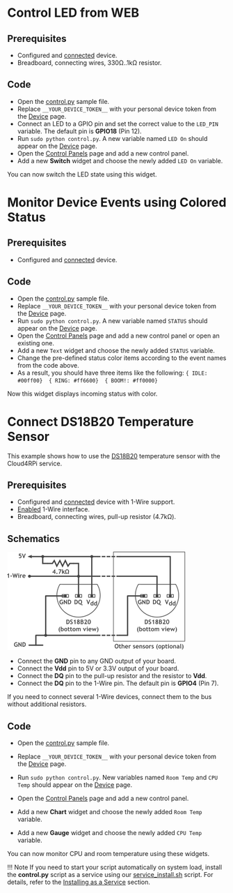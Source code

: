 
# Control LED from WEB

## Prerequisites

- Configured and [connected](/#connecting-a-new-device) device.
- Breadboard, connecting wires, 330Ω..1kΩ resistor.

## Code

- Open the [control.py](https://github.com/cloud4rpi/cloud4rpi-raspberrypi-python/blob/master/control.py) sample file.
- Replace `__YOUR_DEVICE_TOKEN__` with your personal device token from the [Device](https://cloud4rpi.io/devices) page.
- Connect an LED to a GPIO pin and set the correct value to the `LED_PIN` variable. The default pin is **GPIO18** (Pin 12).
- Run `sudo python control.py`. A new variable named `LED On` should appear on the [Device](https://cloud4rpi.io/devices) page.
- Open the [Control Panels](https://cloud4rpi.io/control-panels/) page and add a new control panel.
- Add a new **Switch** widget and choose the newly added `LED On` variable.

You can now switch the LED state using this widget.


# Monitor Device Events using Colored Status

## Prerequisites

- Configured and [connected](/#connecting-a-new-device) device.

## Code

- Open the [control.py](https://github.com/cloud4rpi/cloud4rpi-raspberrypi-python/blob/master/control.py) sample file.
- Replace `__YOUR_DEVICE_TOKEN__` with your personal device token from the [Device](https://cloud4rpi.io/devices) page.
- Run `sudo python control.py`. A new variable named `STATUS` should appear on the [Device](https://cloud4rpi.io/devices) page.
- Open the [Control Panels](https://cloud4rpi.io/control-panels/) page and add a new control panel or open an existing one.
- Add a new `Text` widget and choose the newly added `STATUS` variable.
- Change the pre-defined status color items according to the event names from the code above.
- As a result, you should have three items like the following:
`{ IDLE: #00ff00}  { RING: #ff6600}  { BOOM!: #ff0000}`

Now this widget displays incoming status with color.



# Connect DS18B20 Temperature Sensor

This example shows how to use the [DS18B20](https://datasheets.maximintegrated.com/en/ds/DS18B20.pdf) temperature sensor with the Cloud4RPi service.

## Prerequisites

- Configured and [connected](/#connecting-a-new-device) device with 1-Wire support.
- [Enabled](/#prerequisites) 1-Wire interface.
- Breadboard, connecting wires, pull-up resistor (4.7kΩ).

## Schematics

![](/res/ds18b20.png)

- Connect the **GND** pin to any GND output of your board.
- Connect the **Vdd** pin to 5V or 3.3V output of your board.
- Connect the **DQ** pin to the pull-up resistor and the resistor to **Vdd**.
- Connect the **DQ** pin to the 1-Wire pin. The default pin is **GPIO4** (Pin 7).

If you need to connect several 1-Wire devices, connect them to the bus without additional resistors.

## Code

- Open the [control.py](https://github.com/cloud4rpi/cloud4rpi-raspberrypi-python/blob/master/control.py) sample file.
- Replace `__YOUR_DEVICE_TOKEN__` with your personal device token from the [Device](https://cloud4rpi.io/devices) page.

- Run `sudo python control.py`. New variables named `Room Temp` and `CPU Temp` should appear on the [Device](https://cloud4rpi.io/devices) page.
- Open the [Control Panels](https://cloud4rpi.io/control-panels/) page and add a new control panel.
- Add a new **Chart** widget and choose the newly added `Room Temp` variable.
- Add a new **Gauge** widget and choose the newly added `CPU Temp` variable.

You can now monitor CPU and room temperature using these widgets.

!!! Note
    If you need to start your script automatically on system load, install the **control.py** script as a service using our [service_install.sh](https://github.com/cloud4rpi/cloud4rpi/blob/master/service_install.sh) script. For details, refer to the [Installing as a Service](/#installing-as-a-service) section.

